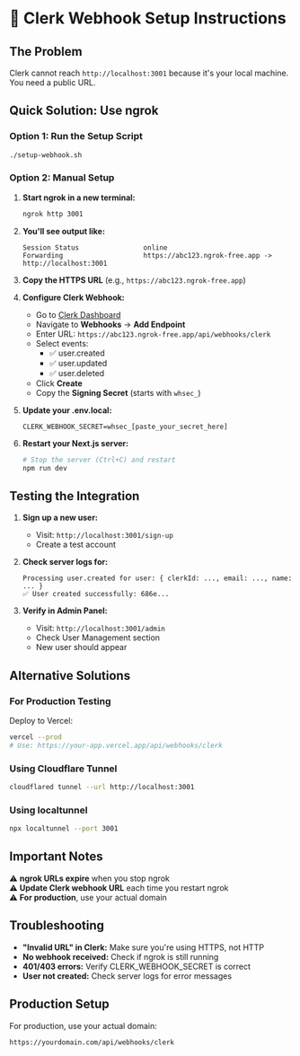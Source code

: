 # 🔧 Clerk Webhook Setup Instructions

## The Problem

Clerk cannot reach `http://localhost:3001` because it's your local machine. You need a public URL.

## Quick Solution: Use ngrok

### Option 1: Run the Setup Script

```bash
./setup-webhook.sh
```

### Option 2: Manual Setup

1. **Start ngrok in a new terminal:**

   ```bash
   ngrok http 3001
   ```

2. **You'll see output like:**

   ```
   Session Status                online
   Forwarding                    https://abc123.ngrok-free.app -> http://localhost:3001
   ```

3. **Copy the HTTPS URL** (e.g., `https://abc123.ngrok-free.app`)

4. **Configure Clerk Webhook:**
   - Go to [Clerk Dashboard](https://dashboard.clerk.com)
   - Navigate to **Webhooks** → **Add Endpoint**
   - Enter URL: `https://abc123.ngrok-free.app/api/webhooks/clerk`
   - Select events:
     - ✅ user.created
     - ✅ user.updated
     - ✅ user.deleted
   - Click **Create**
   - Copy the **Signing Secret** (starts with `whsec_`)

5. **Update your .env.local:**

   ```env
   CLERK_WEBHOOK_SECRET=whsec_[paste_your_secret_here]
   ```

6. **Restart your Next.js server:**
   ```bash
   # Stop the server (Ctrl+C) and restart
   npm run dev
   ```

## Testing the Integration

1. **Sign up a new user:**
   - Visit: `http://localhost:3001/sign-up`
   - Create a test account

2. **Check server logs for:**

   ```
   Processing user.created for user: { clerkId: ..., email: ..., name: ... }
   ✅ User created successfully: 686e...
   ```

3. **Verify in Admin Panel:**
   - Visit: `http://localhost:3001/admin`
   - Check User Management section
   - New user should appear

## Alternative Solutions

### For Production Testing

Deploy to Vercel:

```bash
vercel --prod
# Use: https://your-app.vercel.app/api/webhooks/clerk
```

### Using Cloudflare Tunnel

```bash
cloudflared tunnel --url http://localhost:3001
```

### Using localtunnel

```bash
npx localtunnel --port 3001
```

## Important Notes

⚠️ **ngrok URLs expire** when you stop ngrok  
⚠️ **Update Clerk webhook URL** each time you restart ngrok  
⚠️ **For production**, use your actual domain

## Troubleshooting

- **"Invalid URL" in Clerk:** Make sure you're using HTTPS, not HTTP
- **No webhook received:** Check if ngrok is still running
- **401/403 errors:** Verify CLERK_WEBHOOK_SECRET is correct
- **User not created:** Check server logs for error messages

## Production Setup

For production, use your actual domain:

```
https://yourdomain.com/api/webhooks/clerk
```
